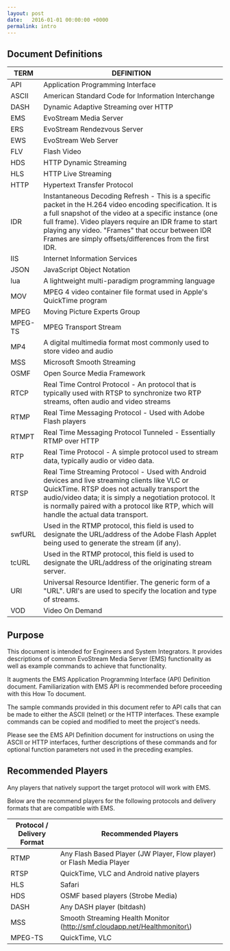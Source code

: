 ```yaml
---
layout: post
date:   2016-01-01 00:00:00 +0000
permalink: intro
---
```


## Document Definitions

| **TERM** | **DEFINITION**                                                                                                                                                                                                                                                                                                                             |
|----------|--------------------------------------------------------------------------------------------------------------------------------------------------------------------------------------------------------------------------------------------------------------------------------------------------------------------------------------------|
| API      | Application Programming Interface                                                                                                                                                                                                                                                                                                          |
| ASCII    | American Standard Code for Information Interchange                                                                                                                                                                                                                                                                                         |
| DASH     | Dynamic Adaptive Streaming over HTTP                                                                                                                                                                                                                                                                                                       |
| EMS      | EvoStream Media Server                                                                                                                                                                                                                                                                                                                     |
| ERS      | EvoStream Rendezvous Server                                                                                                                                                                                                                                                                                                                |
| EWS      | EvoStream Web Server                                                                                                                                                                                                                                                                                                                       |
| FLV      | Flash Video                                                                                                                                                                                                                                                                                                                                |
| HDS      | HTTP Dynamic Streaming                                                                                                                                                                                                                                                                                                                     |
| HLS      | HTTP Live Streaming                                                                                                                                                                                                                                                                                                                        |
| HTTP     | Hypertext Transfer Protocol                                                                                                                                                                                                                                                                                                                |
| IDR      | Instantaneous Decoding Refresh - This is a specific packet in the H.264 video encoding specification. It is a full snapshot of the video at a specific instance (one full frame). Video players require an IDR frame to start playing any video. "Frames" that occur between IDR Frames are simply offsets/differences from the first IDR. |
| IIS      | Internet Information Services                                                                                                                                                                                                                                                                                                              |
| JSON     | JavaScript Object Notation                                                                                                                                                                                                                                                                                                                 |
| lua      | A lightweight multi-paradigm programming language                                                                                                                                                                                                                                                                                          |
| MOV      | MPEG 4 video container file format used in Apple's QuickTime program                                                                                                                                                                                                                                                                       |
| MPEG     | Moving Picture Experts Group                                                                                                                                                                                                                                                                                                               |
| MPEG-TS  | MPEG Transport Stream                                                                                                                                                                                                                                                                                                                      |
| MP4      | A digital multimedia format most commonly used to store video and audio                                                                                                                                                                                                                                                                    |
| MSS      | Microsoft Smooth Streaming                                                                                                                                                                                                                                                                                                                 |
| OSMF     | Open Source Media Framework                                                                                                                                                                                                                                                                                                                |
| RTCP     | Real Time Control Protocol - An protocol that is typically used with RTSP to synchronize two RTP streams, often audio and video streams                                                                                                                                                                                                    |
| RTMP     | Real Time Messaging Protocol - Used with Adobe Flash players                                                                                                                                                                                                                                                                               |
| RTMPT    | Real Time Messaging Protocol Tunneled - Essentially RTMP over HTTP                                                                                                                                                                                                                                                                         |
| RTP      | Real Time Protocol - A simple protocol used to stream data, typically audio or video data.                                                                                                                                                                                                                                                 |
| RTSP     | Real Time Streaming Protocol - Used with Android devices and live streaming clients like VLC or QuickTime. RTSP does not actually transport the audio/video data; it is simply a negotiation protocol. It is normally paired with a protocol like RTP, which will handle the actual data transport.                                        |
| swfURL   | Used in the RTMP protocol, this field is used to designate the URL/address of the Adobe Flash Applet being used to generate the stream (if any).                                                                                                                                                                                           |
| tcURL    | Used in the RTMP protocol, this field is used to designate the URL/address of the originating stream server.                                                                                                                                                                                                                               |
| URI      | Universal Resource Identifier. The generic form of a "URL". URI's are used to specify the location and type of streams.                                                                                                                                                                                                                    |
| VOD      | Video On Demand                                                                                                                                                                                                                                                                                                                            |

## Purpose

This document is intended for Engineers and System Integrators. It provides descriptions of common EvoStream Media Server (EMS) functionality as well as example commands to achieve that functionality.

It augments the EMS Application Programming Interface (API) Definition document. Familiarization with EMS API is recommended before proceeding with this How To document.

The sample commands provided in this document refer to API calls that can be made to either the ASCII (telnet) or the HTTP interfaces. These example commands can be copied and modified to meet the project's needs.

Please see the EMS API Definition document for instructions on using the ASCII or HTTP interfaces, further descriptions of these commands and for optional function parameters not used in the preceding examples.

## Recommended Players

Any players that natively support the target protocol will work with EMS.

Below are the recommend players for the following protocols and delivery formats that are compatible with EMS.

| **Protocol / Delivery Format** | **Recommended Players**                                                  |
|--------------------------------|--------------------------------------------------------------------------|
| RTMP                           | Any Flash Based Player (JW Player, Flow player) or Flash Media Player    |
| RTSP                           | QuickTime, VLC and Android native players                                |
| HLS                            | Safari                                                                   |
| HDS                            | OSMF based players (Strobe Media)                                        |
| DASH                           | Any DASH player (bitdash)                                                |
| MSS                            | Smooth Streaming Health Monitor (http://smf.cloudapp.net/Healthmonitor\) |
| MPEG-TS                        | QuickTime, VLC                                                           |

